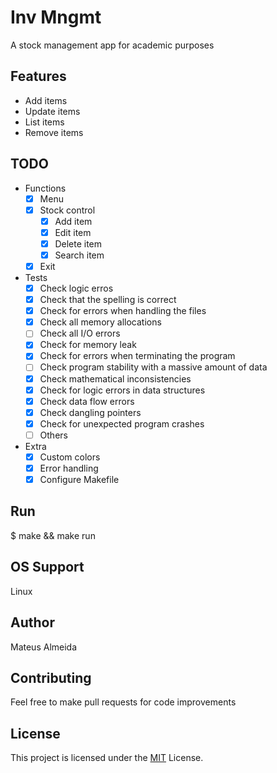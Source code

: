 # Inv Mngmt

A stock management app for academic purposes

## Features

- Add items
- Update items
- List items
- Remove items

## TODO

- Functions
  - [x] Menu
  - [x] Stock control
  	- [x] Add item
  	- [x] Edit item
  	- [x] Delete item
  	- [x] Search item
  - [x] Exit

- Tests
  - [x] Check logic erros
  - [x] Check that the spelling is correct
  - [x] Check for errors when handling the files
  - [x] Check all memory allocations
  - [ ] Check all I/O errors
  - [x] Check for memory leak
  - [x] Check for errors when terminating the program
  - [ ] Check program stability with a massive amount of data
  - [x] Check mathematical inconsistencies
  - [x] Check for logic errors in data structures
  - [x] Check data flow errors
  - [x] Check dangling pointers
  - [x] Check for unexpected program crashes
  - [ ] Others

- Extra
  - [x] Custom colors
  - [x] Error handling
  - [x] Configure Makefile

## Run

$ make && make run

## OS Support

Linux

## Author

Mateus Almeida

## Contributing

Feel free to make pull requests for code improvements

## License

This project is licensed under the [MIT](https://github.com/imsouza/inv-mngmt/blob/main/LICENSE) License.




